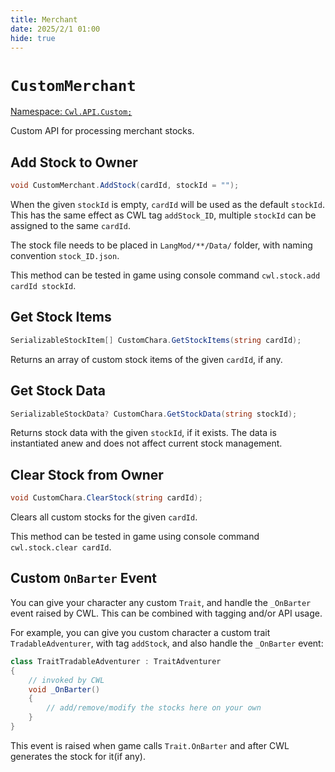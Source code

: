 ```yaml
---
title: Merchant
date: 2025/2/1 01:00
hide: true
---
```


# `CustomMerchant`

[Namespace: `Cwl.API.Custom;`](https://github.com/gottyduke/Elin.Plugins/blob/master/CustomWhateverLoader/API/Custom/CustomMerchant.cs)

Custom API for processing merchant stocks.

## Add Stock to Owner

```cs
void CustomMerchant.AddStock(cardId, stockId = "");
```

When the given `stockId` is empty, `cardId` will be used as the default `stockId`. This has the same effect as CWL tag `addStock_ID`, multiple `stockId` can be assigned to the same `cardId`.  

The stock file needs to be placed in `LangMod/**/Data/` folder, with naming convention `stock_ID.json`. 

This method can be tested in game using console command `cwl.stock.add cardId stockId`.

## Get Stock Items

```cs
SerializableStockItem[] CustomChara.GetStockItems(string cardId);
```

Returns an array of custom stock items of the given `cardId`, if any.

## Get Stock Data

```cs 
SerializableStockData? CustomChara.GetStockData(string stockId);
```

Returns stock data with the given `stockId`, if it exists. The data is instantiated anew and does not affect current stock management.

## Clear Stock from Owner

```cs
void CustomChara.ClearStock(string cardId);
```

Clears all custom stocks for the given `cardId`.

This method can be tested in game using console command `cwl.stock.clear cardId`.

## Custom `OnBarter` Event

You can give your character any custom `Trait`, and handle the `_OnBarter` event raised by CWL. This can be combined with tagging and/or API usage.  

For example, you can give you custom character a custom trait `TradableAdventurer`, with tag `addStock`, and also handle the `_OnBarter` event:

```cs
class TraitTradableAdventurer : TraitAdventurer
{
    // invoked by CWL
    void _OnBarter()
    {
        // add/remove/modify the stocks here on your own
    }
}
```

This event is raised when game calls `Trait.OnBarter` and after CWL generates the stock for it(if any).